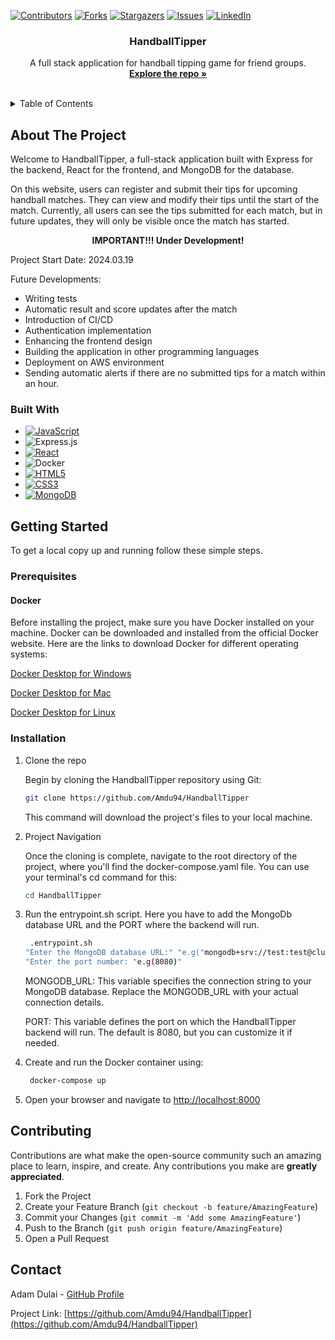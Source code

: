 <a name="readme-top"></a>

<!-- PROJECT SHIELDS -->
[![Contributors][contributors-shield]][contributors-url]
[![Forks][forks-shield]][forks-url]
[![Stargazers][stars-shield]][stars-url]
[![Issues][issues-shield]][issues-url]
[![LinkedIn][linkedin-shield]][linkedin-url]


<!-- PROJECT LOGO -->
<div align="center">
  <h3 align="center">HandballTipper</h3>

  <p align="center">
      A full stack application for handball tipping game for friend groups.
    <br />
    <a href="https://github.com/Amdu94/HandballTipper"><strong>Explore the repo »</strong></a>
    <br />
    <br />
  </p>
</div>



<!-- TABLE OF CONTENTS -->
<details>
  <summary>Table of Contents</summary>
  <ol>
    <li>
      <a href="#about-the-project">About The Project</a>
      <ul>
        <li><a href="#built-with">Built With</a></li>
      </ul>
    </li>
    <li>
      <a href="#getting-started">Getting Started</a>
      <ul>
        <li><a href="#prerequisites">Prerequisites</a></li>
        <li><a href="#installation">Installation</a></li>
      </ul>
    </li>
    <li><a href="#usage">Usage</a></li>
    <li><a href="#roadmap">Roadmap</a></li>
    <li><a href="#contributing">Contributing</a></li>
    <li><a href="#contact">Contact</a></li>
  </ol>
</details>



<!-- ABOUT THE PROJECT -->
## About The Project

Welcome to HandballTipper, a full-stack application built with Express for the backend, React for the frontend, and MongoDB for the database.

On this website, users can register and submit their tips for upcoming handball matches. They can view and modify their tips until the start of the match. Currently, all users can see the tips submitted for each match, but in future updates, they will only be visible once the match has started.

<div align="center">
  <p><strong>IMPORTANT!!! Under Development!</strong></p>
</div>

Project Start Date: 2024.03.19

Future Developments:
- Writing tests
- Automatic result and score updates after the match
- Introduction of CI/CD
- Authentication implementation
- Enhancing the frontend design
- Building the application in other programming languages
- Deployment on AWS environment
- Sending automatic alerts if there are no submitted tips for a match within an hour.

### Built With

* [![JavaScript][JavaScript-url]][JavaScript.com]
* ![Express.js](https://img.shields.io/badge/express.js-%23404d59.svg?style=for-the-badge&logo=express&logoColor=%2361DAFB)
* [![React][React.js]][React-url]
* ![Docker](https://img.shields.io/badge/docker-%230db7ed.svg?style=for-the-badge&logo=docker&logoColor=white)
* [![HTML5][HTML5-url]][HTML5.com]
* [![CSS3][CSS3-url]][CSS3.org]
* [![MongoDB][MongoDB-url]][MongoDB.com]




<!-- GETTING STARTED -->
## Getting Started

To get a local copy up and running follow these simple steps.

### Prerequisites

#### Docker

Before installing the project, make sure you have Docker installed on your machine.
Docker can be downloaded and installed from the official Docker website. Here are the links to download Docker for
different operating systems:

[Docker Desktop for Windows](https://docs.docker.com/desktop/install/windows-install/)

[Docker Desktop for Mac](https://docs.docker.com/desktop/install/mac-install/)

[Docker Desktop for Linux](https://docs.docker.com/desktop/install/linux-install/)

### Installation

1. Clone the repo

   Begin by cloning the HandballTipper repository using Git:

   ```sh
   git clone https://github.com/Amdu94/HandballTipper
   ```

   This command will download the project's files to your local machine.

2. Project Navigation

   Once the cloning is complete, navigate to the root directory of the project,
   where you'll find the docker-compose.yaml file.
   You can use your terminal's cd command for this:

   ```sh
   cd HandballTipper
   ```

3. Run the entrypoint.sh script. Here you have to add the MongoDb database URL and the PORT where the backend will run.

   ```sh
    .entrypoint.sh
   "Enter the MongoDB database URL:" "e.g("mongodb+srv://test:test@cluster0.ns1yp.mongodb.net/myFirstDatabase")"
   "Enter the port number: "e.g(8080)"
    ```
   MONGODB_URL: This variable specifies the connection string to your MongoDB database.
   Replace the MONGODB_URL with your actual connection details.

   PORT: This variable defines the port on which the HandballTipper backend will run. 
   The default is 8080, but you can customize it if needed.

4. Create and run the Docker container using:

   ```sh
    docker-compose up
    ```

5. Open your browser and navigate to [http://localhost:8000](http://localhost:8000)

<!-- CONTRIBUTING -->
## Contributing

Contributions are what make the open-source community such an amazing place to learn, inspire, and create. Any contributions you make are **greatly appreciated**.

1. Fork the Project
2. Create your Feature Branch (`git checkout -b feature/AmazingFeature`)
3. Commit your Changes (`git commit -m 'Add some AmazingFeature'`)
4. Push to the Branch (`git push origin feature/AmazingFeature`)
5. Open a Pull Request

<!-- CONTACT -->
## Contact

Adam Dulai - [GitHub Profile](https://github.com/Amdu94)


Project Link: [https://github.com/Amdu94/HandballTipper](https://github.com/Amdu94/HandballTipper)


<!-- MARKDOWN LINKS & IMAGES -->
<!-- https://www.markdownguide.org/basic-syntax/#reference-style-links -->
[contributors-shield]: https://img.shields.io/github/contributors/Amdu94/Gofri-King.svg?style=for-the-badge
[contributors-url]: https://github.com/Amdu94/Gofri-King/graphs/contributors
[forks-shield]: https://img.shields.io/github/forks/Amdu94/Gofri-King.svg?style=for-the-badge
[forks-url]: https://github.com/Amdu94/Gofri-King/network/members
[stars-shield]: https://img.shields.io/github/stars/Amdu94/Gofri-King.svg?style=for-the-badge
[stars-url]: https://github.com/Amdu94/Gofri-King/stargazers
[issues-shield]: https://img.shields.io/github/issues/Amdu94/Gofri-King.svg?style=for-the-badge
[issues-url]: https://github.com/Amdu94/Gofri-King/issues
[linkedin-shield]: https://img.shields.io/badge/-LinkedIn-black.svg?style=for-the-badge&logo=linkedin&colorB=555
[linkedin-url]: https://www.linkedin.com/in/ádám-dulai
[JavaScript-url]: https://img.shields.io/badge/JavaScript-F7DF1E?style=for-the-badge&logo=javascript&logoColor=black
[JavaScript.com]: https://www.javascript.com/
[Express.js]: https://img.shields.io/badge/express.js-%23404d59.svg?style=for-the-badge&logo=express
[Express-url]: https://expressjs.com/
[React.js]: https://img.shields.io/badge/React-20232A?style=for-the-badge&logo=react&logoColor=61DAFB
[React-url]: https://reactjs.org/
[Docker]: https://img.shields.io/badge/docker-%230db7ed.svg?style=for-the-badge&logo=docker&logoColor=white
[Docker-url]: https://www.docker.com/
[HTML5-url]: https://img.shields.io/badge/HTML5-E34F26?style=for-the-badge&logo=html5&logoColor=white
[HTML5.com]: https://html.com/
[CSS3-url]: https://img.shields.io/badge/CSS3-1572B6?style=for-the-badge&logo=css3&logoColor=white
[CSS3.org]: https://www.w3.org/Style/CSS/
[MongoDB-url]: https://img.shields.io/badge/MongoDB-%234ea94b.svg?style=for-the-badge&logo=mongodb&logoColor=white
[MongoDB.com]: https://www.mongodb.com/


